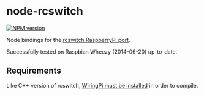 node-rcswitch
=============

[![NPM version](https://badge.fury.io/js/rcswitch.svg)](http://badge.fury.io/js/rcswitch)

Node bindings for the [rcswitch RaspberryPi port](https://github.com/r10r/rcswitch-pi).

Successfully tested on Raspbian Wheezy (2014-06-20) up-to-date.

## Requirements

Like C++ version of rcswitch, [WiringPi must be installed](https://projects.drogon.net/raspberry-pi/wiringpi/download-and-install/) in order to compile.